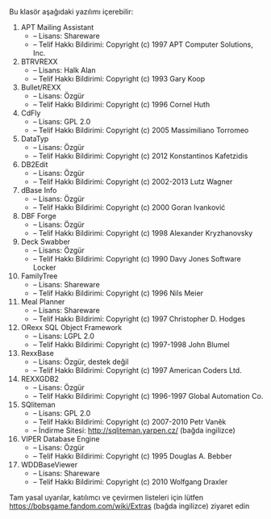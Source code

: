 Bu klasör aşağıdaki yazılımı içerebilir:

1. APT Mailing Assistant
   - – Lisans: Shareware
   - – Telif Hakkı Bildirimi: Copyright (c) 1997 APT Computer Solutions, Inc.
2. BTRVREXX
   - – Lisans: Halk Alan
   - – Telif Hakkı Bildirimi: Copyright (c) 1993 Gary Koop
3. Bullet/REXX
   - – Lisans: Özgür
   - – Telif Hakkı Bildirimi: Copyright (c) 1996 Cornel Huth
4. CdFly
   - – Lisans: GPL 2.0
   - – Telif Hakkı Bildirimi: Copyright (c) 2005 Massimiliano Torromeo
5. DataTyp
   - – Lisans: Özgür
   - – Telif Hakkı Bildirimi: Copyright (c) 2012 Konstantinos Kafetzidis
6. DB2Edit
   - – Lisans: Özgür
   - – Telif Hakkı Bildirimi: Copyright (c) 2002-2013 Lutz Wagner
7. dBase Info
   - – Lisans: Özgür
   - – Telif Hakkı Bildirimi: Copyright (c) 2000 Goran Ivanković
8. DBF Forge
   - – Lisans: Özgür
   - – Telif Hakkı Bildirimi: Copyright (c) 1998 Alexander Kryzhanovsky
9. Deck Swabber
   - – Lisans: Özgür
   - – Telif Hakkı Bildirimi: Copyright (c) 1990 Davy Jones Software Locker
10. FamilyTree
    - – Lisans: Shareware
    - – Telif Hakkı Bildirimi: Copyright (c) 1996 Nils Meier
11. Meal Planner
    - – Lisans: Shareware
    - – Telif Hakkı Bildirimi: Copyright (c) 1997 Christopher D. Hodges
12. ORexx SQL Object Framework
    - – Lisans: LGPL 2.0
    - – Telif Hakkı Bildirimi: Copyright (c) 1997-1998 John Blumel
13. RexxBase
    - – Lisans: Özgür, destek değil
    - – Telif Hakkı Bildirimi: Copyright (c) 1997 American Coders Ltd.
14. REXXGDB2
    - – Lisans: Özgür
    - – Telif Hakkı Bildirimi: Copyright (c) 1996-1997 Global Automation Co.
15. SQliteman
    - – Lisans: GPL 2.0
    - – Telif Hakkı Bildirimi: Copyright (c) 2007-2010 Petr Vaněk
    - – İndirme Sitesi: http://sqliteman.yarpen.cz/ (bağda ingilizce)
16. VIPER Database Engine
    - – Lisans: Özgür
    - – Telif Hakkı Bildirimi: Copyright (c) 1995 Douglas A. Bebber
17. WDDBaseViewer
    - – Lisans: Shareware
    - – Telif Hakkı Bildirimi: Copyright (c) 2010 Wolfgang Draxler

Tam yasal uyarılar, katılımcı ve çevirmen listeleri için lütfen https://bobsgame.fandom.com/wiki/Extras (bağda ingilizce) ziyaret edin
